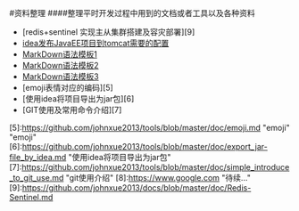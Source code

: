 #资料整理 
####整理平时开发过程中用到的文档或者工具以及各种资料
* [redis+sentinel 实现主从集群搭建及容灾部署][9]
* [idea发布JavaEE项目到tomcat需要的配置][1]
* [MarkDown语法模板1][2]
* [MarkDown语法模板2][3]
* [MarkDown语法模板3][4]
* [emoji表情对应的编码][5]
* [使用idea将项目导出为jar包][6]
* [GIT使用及常用命令介绍][7]


[1]:https://github.com/johnxue2013/tools/blob/master/doc/deploye_javaEE_base_on.md "idea发布JavaEE项目到tomcat需要的配置"
[2]:https://github.com/johnxue2013/tools/blob/master/doc/markdown_template.md "markdown语法模板"
[3]:https://github.com/johnxue2013/tools/blob/master/doc/markdown_template2.md "markdown语法模板"
[4]:https://github.com/johnxue2013/tools/blob/master/doc/markdown_template.md "markdown语法模板"
[5]:https://github.com/johnxue2013/tools/blob/master/doc/emoji.md "emoji" "emoji"
[6]:https://github.com/johnxue2013/tools/blob/master/doc/export_jar-file_by_idea.md "使用idea将项目导出为jar包"
[7]:https://github.com/johnxue2013/tools/blob/master/doc/simple_introduce_to_git_use.md "git使用介绍"
[8]:https://www.google.com "待续..."
[9]:https://github.com/johnxue2013/docs/blob/master/doc/Redis-Sentinel.md
